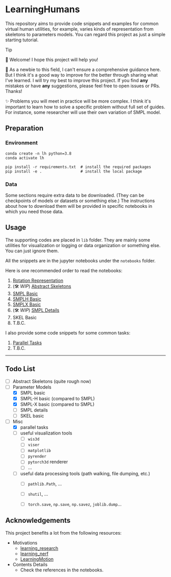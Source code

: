 # LearningHumans

This repository aims to provide code snippets and examples for common virtual human utilities, for example, varies kinds of representation from skeletons to parameters models. You can regard this project as just a simple starting tutorial.

> [!TIP]
>
> 👋 Welcome! I hope this project will help you!
>
> 📖 As a newbie to this field, I can't ensure a comprehensive guidance here. But I think it's a good way to improve for the better through sharing what I've learned. I will try my best to improve this project. If you find **any** mistakes or have **any** suggestions, please feel free to open issues or PRs. Thanks!
>
> ✨ Problems you will meet in practice will be more complex. I think it's important to learn how to solve a specific problem without full set of guides. For instance, some researcher will use their own variation of SMPL model.

## Preparation

### Environment

```shell
conda create -n lh python=3.8
conda activate lh

pip install -r requirements.txt  # install the required packages
pip install -e .                 # install the local package
```

### Data

Some sections require extra data to be downloaded. (They can be checkpoints of models or datasets or something else.) The instructions about how to download them will be provided in specific notebooks in which you need those data.

## Usage

The supporting codes are placed in `lib` folder. They are mainly some utilities for visualization or logging or data organization or something else. You can just ignore them.

All the snippets are in the jupyter notebooks under the `notebooks` folder.

Here is one recommended order to read the notebooks:

1. [Rotation Representation](notebooks/rotation_representation.ipynb)
2. \(🛠️ *WIP*\) [Abstract Skeletons](notebooks/abstract_skeletons.ipynb)
3. [SMPL Basic](notebooks/SMPL_basic.ipynb)
4. [SMPLH Basic](notebooks/SMPLH_basic.ipynb)
5. [SMPLX Basic](notebooks/SMPLX_basic.ipynb)
6. \(🛠️ *WIP*\) [SMPL Details](notebooks/SMPL_details.ipynb)
7. SKEL Basic
8. T.B.C.

I also provide some code snippets for some common tasks:

1. [Parallel Tasks](notebooks/parallel.ipynb)
2. T.B.C.

---

## Todo List

- [ ] Abstract Skeletons (quite rough now)
- [ ] Parameter Models
    - [x] SMPL basic
    - [x] SMPL-H basic (compared to SMPL)
    - [x] SMPL-X basic (compared to SMPL)
    - [ ] SMPL details
    - [ ] SKEL basic
- [ ] Misc
    - [x] parallel tasks
    - [ ] useful visualization tools
        - [ ] `wis3d`
        - [ ] `viser`
        - [ ] `matplotlib`
        - [ ] `pyrender`
        - [ ] `pytorch3d` renderer
        - [ ] ...
    - [ ] useful data processing tools (path walking, file dumping, etc.)
        - [ ] `pathlib.Path`, ...
        - [ ] `shutil`, ...
        - [ ] `torch.save`, `np.save`, `np.savez`, `joblib.dump`...


## Acknowledgements

This project benefits a lot from the following resources:

- Motivations
    - [learning_research](https://github.com/pengsida/learning_research)
    - [learning_nerf](https://github.com/pengsida/learning_nerf)
    - [LearningMotion](https://github.com/phj128/LearningMotion)
- Contents Details
    - Check the references in the notebooks.